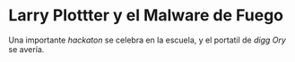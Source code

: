 # Larry Plottter y el Malware de Fuego

Una importante *hackaton* se celebra en la escuela, y el portatil de *digg Ory* 
se avería.

